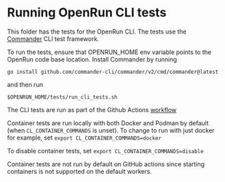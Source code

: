 # Running OpenRun CLI tests

This folder has the tests for the OpenRun CLI. The tests use the [Commander](https://github.com/commander-cli/commander) CLI test framework.

To run the tests, ensure that OPENRUN_HOME env variable points to the OpenRun code base location. Install Commander by running

`go install github.com/commander-cli/commander/v2/cmd/commander@latest`

and then run

`$OPENRUN_HOME/tests/run_cli_tests.sh`

The CLI tests are run as part of the Github Actions [workflow](https://github.com/openrundev/openrun/blob/e1c2d85b5a8139fd16f7ccaf227d8521187f8974/.github/workflows/test.yml#L44)

Container tests are run locally with both Docker and Podman by default (when `CL_CONTAINER_COMMANDS` is unset). To change to run with just docker for example, set
`export CL_CONTAINER_COMMANDS=docker`

To disable container tests, set
`export CL_CONTAINER_COMMANDS=disable`

Container tests are not run by default on GitHub actions since starting containers is not supported on the default workers.
